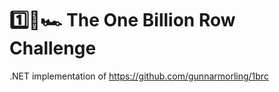 # 1️⃣🐝🏎️ The One Billion Row Challenge
.NET implementation of https://github.com/gunnarmorling/1brc
